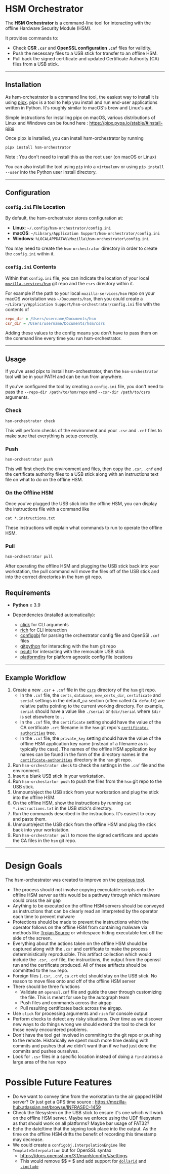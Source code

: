 # HSM Orchestrator

The **HSM Orchestrator** is a command-line tool for interacting with the offline Hardware Security Module (HSM).

It provides commands to:

* Check **CSR `.csr`** and **OpenSSL configuration `.cnf`** files for validity.
* Push the necessary files to a USB stick for transfer to an offline HSM.
* Pull back the signed certificate and updated Certificate Authority (CA) files from a USB stick.

---

## Installation

As hsm-orchestrator is a command line tool, the easiest way to install it is using [pipx](https://pipx.pypa.io/stable/).
pipx is a tool to help you install and run end-user applications written in Python. It's roughly similar to macOS's
brew and Linux's apt.

Simple instructions for installing pipx on macOS, various distributions of Linux and Windows can be found here :
https://pipx.pypa.io/stable/#install-pipx

Once pipx is installed, you can install hsm-orchestrator by running

`pipx install hsm-orchestrator`

Note : You don't need to install this as the root user (on macOS or Linux)

You can also install the tool using `pip` into a `virtualenv` or using `pip install --user` into the Python user
install directory.

---

## Configuration

### `config.ini` File Location

By default, the hsm-orchestrator stores configuration at:

* **Linux**: `~/.config/hsm-orchestrator/config.ini`
* **macOS**: `~/Library/Application Support/hsm-orchestrator/config.ini`
* **Windows**: `%LOCALAPPDATA%\Mozilla\hsm-orchestrator\config.ini`

You may need to create the `hsm-orchestrator` directory in order to create the `config.ini` within it. 

### `config.ini` Contents

Within that `config.ini` file, you can indicate the location of your local [`mozilla-services/hsm`](https://github.com/mozilla-services/hsm) git repo
and the `csrs` directory within it.

For example if the path to your local `mozilla-services/hsm` repo on your macOS workstation was `~/Documents/hsm`,
then you could create a `~/Library/Application Support/hsm-orchestrator/config.ini` file with the contents of

```ini
repo_dir = /Users/username/Documents/hsm
csr_dir = /Users/username/Documents/hsm/csrs
```

Adding these values to the config means you don't have to pass them on the command line every time you run
hsm-orchestrator.

---

## Usage

If you've used pipx to install hsm-orchestrator, then the `hsm-orchestrator` tool will be in your PATH and can be
run from anywhere.

If you've configured the tool by creating a `config.ini` file, you don't need to pass the `--repo-dir /path/to/hsm/repo`
and `--csr-dir /path/to/csrs` arguments.

### Check

`hsm-orchestrator check`

This will perform checks of the environment and your `.csr` and `.cnf` files to make sure that everything is setup
correctly.

### Push

`hsm-orchestrator push`

This will first check the environment and files, then copy the `.csr`, `.cnf` and the certificate authority files to a
USB stick along with an instructions text file on what to do on the offline HSM.

### On the Offline HSM

Once you've plugged the USB stick into the offline HSM, you can display the instructions file with a command like

`cat *.instructions.txt`

These instructions will explain what commands to run to operate the offline HSM.

### Pull

`hsm-orchestrator pull`

After operating the offline HSM and plugging the USB stick back into your workstation, the pull command will move the
files off of the USB stick and into the correct directories in the hsm git repo.

## Requirements

* **Python** ≥ 3.9
* Dependencies (installed automatically):

    * [click](https://click.palletsprojects.com/) for CLI arguments
    * [rich](https://rich.readthedocs.io/) for CLI interaction
    * [configobj](https://configobj.readthedocs.io/) for parsing the orchestrator config file and OpenSSl `.cnf` files
    * [gitpython](https://gitpython.readthedocs.io/) for interacting with the hsm git repo
    * [psutil](https://psutil.readthedocs.io/) for interacting with the removable USB stick
    * [platformdirs](https://platformdirs.readthedocs.io/) for platform agnostic config file locations

---

## Example Workflow

1. Create a new `.csr` + `.cnf` file in the [`csrs`](https://github.com/mozilla-services/hsm/tree/main/csrs) directory
   of the `hsm` git repo.
    * In the `.cnf` file, the `certs`, `database`, `new_certs_dir`, `certificate` and `serial` settings in the default_ca
      section (often called `CA_default`) are relative paths pointing to the current working directory. For example,
      `serial` should have a value like `./serial` or `$dir/serial` where `$dir` is set elsewhere to `.`.
    * In the `.cnf` file, the `certificate` setting should have the value of the CA certificate `.crt` filename in the
      `hsm` git repo's [`certificate-authorities`](https://github.com/mozilla-services/hsm/tree/main/certificate-authorities)
      tree.
    * In the `.cnf` file, the `private_key` setting should have the value of the offline HSM application key name
      (instead of a filename as is typically the case). The names of the offline HSM application key names can be found
      in the form of the directory names in the
      [`certificate-authorities`](https://github.com/mozilla-services/hsm/tree/main/certificate-authorities) directory
      in the `hsm` git repo.
2. Run `hsm-orchestrator check` to check the settings in the `.cnf` file and the environment.
3. Insert a blank USB stick in your workstation.
4. Run `hsm-orchestartor push` to push the files from the `hsm` git repo to the USB stick.
5. Unmount/eject the USB stick from your workstation and plug the stick into the offline HSM.
6. On the offline HSM, show the instructions by running `cat *.instructions.txt` in the USB stick's directory.
7. Run the commands described in the instructions. It's easiest to copy and paste them.
8. Unmount/eject the USB stick from the offline HSM and plug the stick back into your workstation.
9. Run `hsm-orchestrator pull` to move the signed certificate and update the CA files in the `hsm` git repo.

---

# Design Goals

The hsm-orchestrator was created to improve on the
[previous tool](https://github.com/mozilla-services/hsm/blob/72bf80c5812c9aa07c2a633872e014de0c86ac20/hsm).

* The process should not involve copying executable scripts onto the offline HSM server
  as this would be a pathway through which malware could cross the air gap
* Anything to be executed on the offline HSM servers should be conveyed as instructions
  that can be clearly read an interpreted by the operator each time to prevent malware
* Protections should be made to prevent the instructions which the operator follows on the
  offline HSM from containing malware via methods like [Trojan Source](https://en.wikipedia.org/wiki/Trojan_Source)
  or whitespace hiding executable text off the side of the screen.
* Everything about the actions taken on the offline HSM should be captured along with the
  `.csr` and certificate to make the process deterministically reproducible. This artifact collection
  which would include the `.csr`, `.cnf` file, the instructions, the output from the openssl run
  and the certificate produced. All of these artifacts should be committed to the `hsm` repo.
* Foreign files (`.csr`, `.cnf`, `ca.crt` etc) should stay on the USB stick. No reason to move files onto
  and off of the offline HSM server
* There should be three functions
    * Validate an `openssl.cnf` file and guide the user through customizing the file.
      This is meant for use by the autograph team
    * Push files and commands across the airgap
    * Pull resulting certificates back across
      the airgap.
* Use `click` for processing arguments and `rich` for console output
* Perform checks to detect any risky situations. Over time as we discover new ways to do things wrong
  we should extend the tool to check for those newly encountered problems.
* Don't have the tool get involved in commiting to the git repo or pushing to the remote. Historically
  we spent much more time dealing with commits and pushes that we didn't want than if we had
  just done the commits and pushes ourselves.
* Look for `.csr` files in a specific location instead of doing a `find` across a large area of the `hsm`
  repo

# Possible Future Features

* Do we want to convey time from the workstation to the air gapped HSM server? Or just get
  a GPS time source : https://mozilla-hub.atlassian.net/browse/INFRASEC-1459
* Check the filesystem on the USB stick to ensure it's one which will work on the offline HSM server.
  Maybe we enforce using the UDF filesystem as that should work on all platforms? Maybe bar usage of FAT32?
* Echo the date/time that the signing took place into the output. As the time on the offline HSM drifts
  the benefit of recording this timestamp may decrease.
* We could create a `configobj.InterpolationEngine` like `TemplateInterpolation` but for OpenSSL syntax
    * https://docs.openssl.org/3.1/man5/config/#settings
    * This would remove $$ = $ and add support for [`dollarid`](https://docs.openssl.org/3.1/man5/config/#directives)
      and [`.include`](https://docs.openssl.org/3.1/man5/config/#directives)
